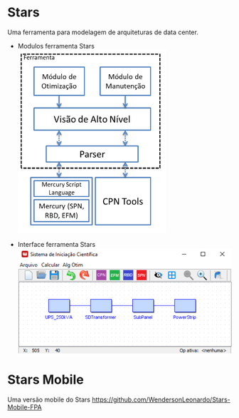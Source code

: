 # Stars

Uma ferramenta para modelagem de arquiteturas de data center.


- Modulos ferramenta Stars
![modulos](https://github.com/pedal-ufrpe/Stars-Definitvo/blob/main/imagens/starsmodulos.png)

- Interface ferramenta Stars
![interface](https://github.com/pedal-ufrpe/Stars-Definitvo/blob/main/imagens/ferramenta.png)

# Stars Mobile
Uma versão mobile do Stars
https://github.com/WendersonLeonardo/Stars-Mobile-FPA
